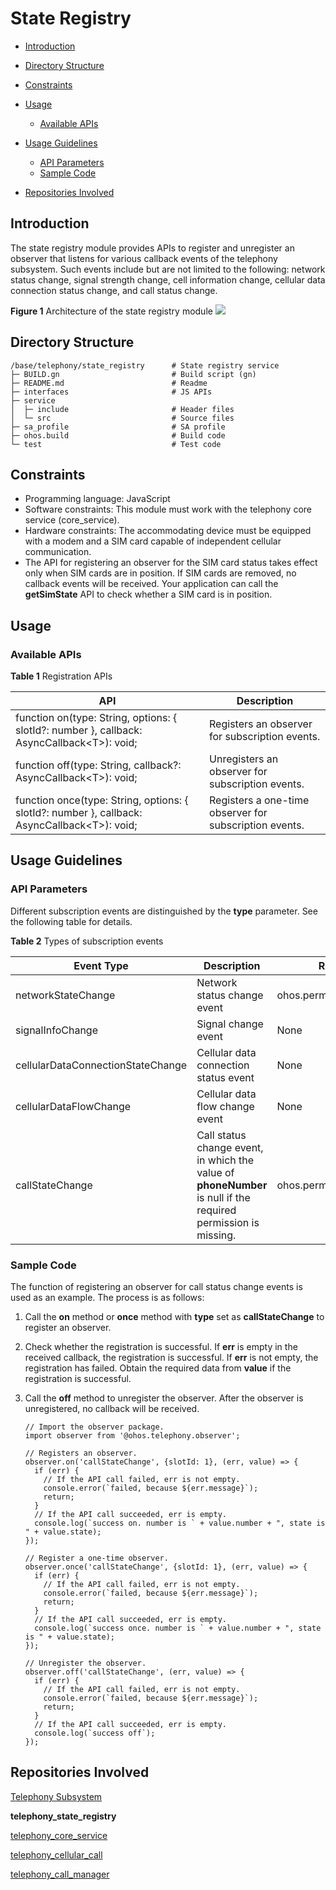 # State Registry<a name="EN-US_TOPIC_0000001152064139"></a>

-   [Introduction](#section117mcpsimp)
-   [Directory Structure](#section124mcpsimp)
-   [Constraints](#section128mcpsimp)
-   [Usage](#section134mcpsimp)
    -   [Available APIs](#section136mcpsimp)

-   [Usage Guidelines](#section163mcpsimp)
    -   [API Parameters](#section1099113151207)
    -   [Sample Code](#section1558565082915)

-   [Repositories Involved](#section206mcpsimp)

## Introduction<a name="section117mcpsimp"></a>

The state registry module provides APIs to register and unregister an observer that listens for various callback events of the telephony subsystem. Such events include but are not limited to the following: network status change, signal strength change, cell information change, cellular data connection status change, and call status change.

**Figure  1**  Architecture of the state registry module<a name="fig13267152558"></a>
![](figures/en-us-architecture-of-the-state-registry-module.png)

## Directory Structure<a name="section124mcpsimp"></a> 

```
/base/telephony/state_registry      # State registry service
├─ BUILD.gn                         # Build script (gn)
├─ README.md                        # Readme
├─ interfaces                       # JS APIs
├─ service
│  ├─ include                       # Header files
│  └─ src                           # Source files
├─ sa_profile                       # SA profile
├─ ohos.build                       # Build code
└─ test                             # Test code
```

## Constraints<a name="section128mcpsimp"></a>

-   Programming language: JavaScript
-   Software constraints: This module must work with the telephony core service \(core\_service\).
-   Hardware constraints: The accommodating device must be equipped with a modem and a SIM card capable of independent cellular communication.
-   The API for registering an observer for the SIM card status takes effect only when SIM cards are in position. If SIM cards are removed, no callback events will be received. Your application can call the **getSimState** API to check whether a SIM card is in position.

## Usage<a name="section134mcpsimp"></a>

### Available APIs<a name="section136mcpsimp"></a>

**Table  1**  Registration APIs

<a name="table165976561598"></a>

| API| Description|
| ------------------------------------------------------------ | ------------ |
| function on(type: String, options: { slotId?: number }, callback: AsyncCallback\<T\>): void; | Registers an observer for subscription events.|
| function off(type: String, callback?: AsyncCallback\<T\>): void; | Unregisters an observer for subscription events. |
| function once(type: String, options: { slotId?: number }, callback: AsyncCallback\<T\>): void; | Registers a one-time observer for subscription events.|

## Usage Guidelines<a name="section163mcpsimp"></a>

### API Parameters<a name="section1099113151207"></a>

Different subscription events are distinguished by the **type** parameter. See the following table for details.

**Table 2**  Types of subscription events

<a name="table1234838197"></a>

| Event Type| Description| Required Permission|
| --------------------------------- | ----------------------------------------------------- | -------------------------------- |
| networkStateChange                | Network status change event| ohos.permission.GET_NETWORK_INFO |
| signalInfoChange                  | Signal change event| None|
| cellularDataConnectionStateChange | Cellular data connection status event| None|
| cellularDataFlowChange            | Cellular data flow change event| None|
| callStateChange                   | Call status change event, in which the value of **phoneNumber** is null if the required permission is missing.| ohos.permission.READ_CALL_LOG    |

### Sample Code<a name="section1558565082915"></a>

The function of registering an observer for call status change events is used as an example. The process is as follows:

1.  Call the **on** method or **once** method with **type** set as **callStateChange** to register an observer.
2.  Check whether the registration is successful. If **err** is empty in the received callback, the registration is successful. If **err** is not empty, the registration has failed. Obtain the required data from **value** if the registration is successful. 
3.  Call the **off** method to unregister the observer. After the observer is unregistered, no callback will be received.

    ```
    // Import the observer package.
    import observer from '@ohos.telephony.observer';
    
    // Registers an observer.
    observer.on('callStateChange', {slotId: 1}, (err, value) => {
      if (err) {
        // If the API call failed, err is not empty.
        console.error(`failed, because ${err.message}`);
        return;
      }
      // If the API call succeeded, err is empty.
      console.log(`success on. number is ` + value.number + ", state is " + value.state);
    });
    
    // Register a one-time observer.
    observer.once('callStateChange', {slotId: 1}, (err, value) => {
      if (err) {
        // If the API call failed, err is not empty.
        console.error(`failed, because ${err.message}`);
        return;
      }
      // If the API call succeeded, err is empty.
      console.log(`success once. number is ` + value.number + ", state is " + value.state);
    });
    
    // Unregister the observer.
    observer.off('callStateChange', (err, value) => {
      if (err) {
        // If the API call failed, err is not empty.
        console.error(`failed, because ${err.message}`);
        return;
      }
      // If the API call succeeded, err is empty.
      console.log(`success off`);
    });
    ```


## Repositories Involved<a name="section206mcpsimp"></a>

[Telephony Subsystem](https://gitee.com/openharmony/docs/blob/master/en/readme/telephony.md)

**telephony_state_registry**

[telephony_core_service](https://gitee.com/openharmony/telephony_core_service/blob/master/README.md)

[telephony_cellular_call](https://gitee.com/openharmony/telephony_cellular_call/blob/master/README.md)

[telephony_call_manager](https://gitee.com/openharmony/telephony_call_manager/blob/master/README.md)
